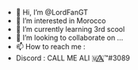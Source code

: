 - 👋 Hi, I’m @LordFanGT
- 👀 I’m interested in Morocco
- 🌱 I’m currently learning 3rd scool
- 💞️ I’m looking to collaborate on ...
- 📫 How to reach me :
- Discord : CALL ME ALI 🇲🇦⃤™#3089

<!---
LordFanGT/LordFanGT is a ✨ special ✨ repository because its `README.md` (this file) appears on your GitHub profile.
You can click the Preview link to take a look at your changes.
--->
